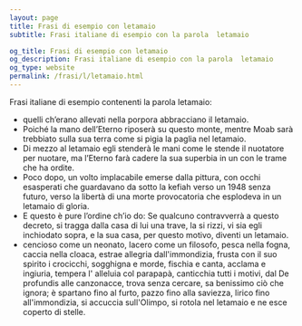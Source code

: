 ```yaml
---
layout: page
title: Frasi di esempio con letamaio 
subtitle: Frasi italiane di esempio con la parola  letamaio

og_title: Frasi di esempio con letamaio 
og_description: Frasi italiane di esempio con la parola  letamaio
og_type: website
permalink: /frasi/l/letamaio.html
---
```


Frasi italiane di esempio contenenti la parola letamaio:


- quelli ch’erano allevati nella porpora abbracciano il letamaio.
- Poiché la mano dell’Eterno riposerà su questo monte, mentre Moab sarà trebbiato sulla sua terra come si pigia la paglia nel letamaio.
- Di mezzo al letamaio egli stenderà le mani come le stende il nuotatore per nuotare, ma l’Eterno farà cadere la sua superbia in un con le trame che ha ordite.
- Poco dopo, un volto implacabile emerse dalla pittura, con occhi esasperati che guardavano da sotto la kefiah verso un 1948 senza futuro, verso la libertà di una morte provocatoria che esplodeva in un letamaio di gloria.
- E questo è pure l’ordine ch’io do: Se qualcuno contravverrà a questo decreto, si tragga dalla casa di lui una trave, la si rizzi, vi sia egli inchiodato sopra, e la sua casa, per questo motivo, diventi un letamaio.
- cencioso come un neonato, lacero come un filosofo, pesca nella fogna, caccia nella cloaca, estrae allegria dall'immondizia, frusta con il suo spirito i crocicchi, sogghigna e morde, fischia e canta, acclama e ingiuria, tempera l' alleluia col parapapà, canticchia tutti i motivi, dal De profundis alle canzonacce, trova senza cercare, sa benissimo ciò che ignora; è spartano fino al furto, pazzo fino alla saviezza, lirico fino all'immondizia, si accuccia sull'Olimpo, si rotola nel letamaio e ne esce coperto di stelle.
